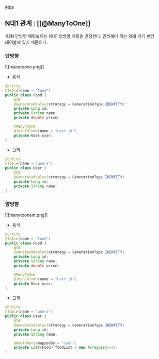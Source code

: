 #jpa 

## N대1 관계 : [[@ManyToOne]]

1대N 단방향 매핑보다는 N대1 양방향 매핑을 권장한다. 관리해야 하는 외래 키가 본인 테이블에 있기 때문이다.
### 단방향
![[manytoone.png]]

+ 음식

```java
@Entity
@Table(name = "food")
public class Food {
    @Id
    @GeneratedValue(strategy = GenerationType.IDENTITY)
    private Long id;
    private String name;
    private double price;

    @ManyToOne
    @JoinColumn(name = "user_id")
    private User user;
}
```

+ 고객

```java
@Entity
@Table(name = "users")
public class User {
    @Id
    @GeneratedValue(strategy = GenerationType.IDENTITY)
    private Long id;
    private String name;
}
```

### 양방향

![[manytoonem.png]]

+ 음식

```java
@Entity
@Table(name = "food")
public class Food {
    @Id
    @GeneratedValue(strategy = GenerationType.IDENTITY)
    private Long id;
    private String name;
    private double price;

    @ManyToOne
    @JoinColumn(name = "user_id")
    private User user;
}
```

+ 고객

```java
@Entity
@Table(name = "users")
public class User {
    @Id
    @GeneratedValue(strategy = GenerationType.IDENTITY)
    private Long id;
    private String name;

    @OneToMany(mappedBy = "user")
    private List<Food> foodList = new ArrayList<>();
}
```
